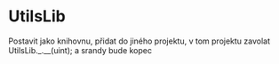 # UtilsLib
Postavit jako knihovnu, přidat do jiného projektu, v tom projektu zavolat UtilsLib._.__(uint); a srandy bude kopec
